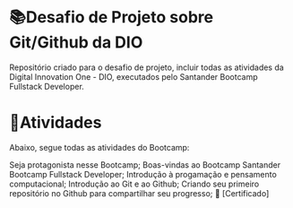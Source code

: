 # 📚Desafio de Projeto sobre Git/Github da DIO

Repositório criado para o desafio de projeto, incluir todas as atividades da Digital Innovation One - DIO, executados pelo Santander Bootcamp Fullstack Developer.

# 📑Atividades

Abaixo, segue todas as atividades do Bootcamp:

 
 Seja protagonista nesse Bootcamp;
 Boas-vindas ao Bootcamp Santander Bootcamp Fullstack Developer;
 Introdução à progamação e pensamento computacional;
 Introdução ao Git e ao Github;
 Criando seu primeiro repositório no Github para compartilhar seu progresso; 📎 [Certificado]
 
